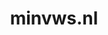 ---
layout: post
title: "minvws.nl"
internal_url: "/dutchgov/minvws.nl.html"
subdomains_count: 29
all_subdomains_count: 59
urls_count: 11
ssl_rank: 0
http_rank: 57
url_link: /data/minvws.nl/urls.txt
all_subdomains_link: /data/minvws.nl/all_subdomains.txt
subdomains_link: /data/minvws.nl/subdomains.txt
categories: dutchgov
---